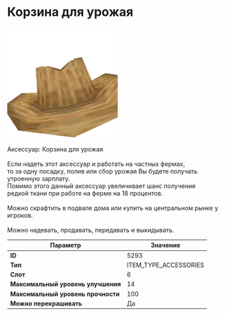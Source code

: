 # Корзина для урожая

![Item Image](../img/5293.webp?raw=true)

Аксессуар: Корзина для урожая<br><br>Если надеть этот аксессуар и работать на частных фермах,<br>то за одну посадку, полив или сбор урожая Вы будете получать<br>утроенную зарплату.<br>Помимо этого данный аксессуар увеличивает шанс получения<br>редкой ткани при работе на ферме на 18 процентов.<br><br>Можно скрафтить в подвале дома или купить на центральном рынке у игроков.<br><br>Можно надевать, продавать, передавать и выкидывать.


| Параметр | Значение |
|----------|----------|
| **ID** | 5293 |
| **Тип** | ITEM_TYPE_ACCESSORIES |
| **Слот** | 6 |
| **Максимальный уровень улучшения** | 14 |
| **Максимальный уровень прочности** | 100 |
| **Можно перекрашивать** | Да |

